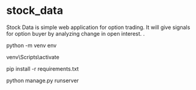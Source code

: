 # stock_data
Stock Data is simple web application for option trading. It will give signals for option buyer by analyzing change in open interest. .

python -m venv env

venv\Scripts\activate

pip install -r requirements.txt

python manage.py runserver
